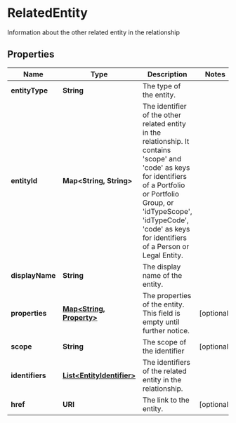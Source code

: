 

# RelatedEntity

Information about the other related entity in the relationship

## Properties

Name | Type | Description | Notes
------------ | ------------- | ------------- | -------------
**entityType** | **String** | The type of the entity. | 
**entityId** | **Map&lt;String, String&gt;** | The identifier of the other related entity in the relationship. It contains &#39;scope&#39; and &#39;code&#39; as keys for identifiers of a Portfolio or Portfolio Group, or &#39;idTypeScope&#39;, &#39;idTypeCode&#39;, &#39;code&#39; as keys for identifiers of a Person or Legal Entity. | 
**displayName** | **String** | The display name of the entity. | 
**properties** | [**Map&lt;String, Property&gt;**](Property.md) | The properties of the entity. This field is empty until further notice. |  [optional]
**scope** | **String** | The scope of the identifier |  [optional]
**identifiers** | [**List&lt;EntityIdentifier&gt;**](EntityIdentifier.md) | The identifiers of the related entity in the relationship. | 
**href** | **URI** | The link to the entity. |  [optional]



